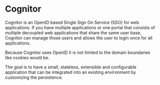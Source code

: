 Cognitor
========

Cognitor is an OpenID based Single Sign On Service (SSO) for web applications.
If you have multiple applications or one portal that consists of multiple
decoupled web applications that share the same user base, Cognitor can
manage those users and allows the user to login once for all applications.

Because Cognitor uses OpenID it is not limited to the domain boundaries
like cookies would be.

The goal is to have a small, stateless, extensible and
configurable application that can be integrated into an existing environment
by customizing the persistence.
